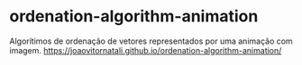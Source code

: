 # ordenation-algorithm-animation
Algorítimos de ordenação de vetores representados por uma animação com imagem.
https://joaovitornatali.github.io/ordenation-algorithm-animation/
